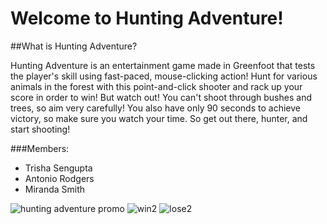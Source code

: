 # Welcome to Hunting Adventure!

##What is Hunting Adventure?

Hunting Adventure is an entertainment game made in Greenfoot that tests the player's skill using fast-paced, mouse-clicking action! Hunt for various animals in the forest with this point-and-click shooter and rack up your score in order to win! But watch out! You can't shoot through bushes and trees, so aim very carefully! You also have only 90 seconds to achieve victory, so make sure you watch your time. So get out there, hunter, and start shooting!

###Members:
- Trisha Sengupta
- Antonio Rodgers
- Miranda Smith

![hunting adventure promo](https://cloud.githubusercontent.com/assets/12662684/8442211/371e1a1a-1f43-11e5-9295-c81c77c68c54.PNG)
![win2](https://cloud.githubusercontent.com/assets/12662684/8442332/fa0159a2-1f43-11e5-9e1b-5cb71ffe4c7e.jpg)
![lose2](https://cloud.githubusercontent.com/assets/12662684/8442346/128ac58a-1f44-11e5-9c3d-4fe6f4f704b7.jpg)
